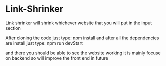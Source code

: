 # Link-Shrinker
Link shrinker will shrink whichever website that you will put in the input section

After cloning the code just type: npm install
and after all the dependencies are install just type: npm run devStart

and there you should be able to see the website working it is mainly focuse on backend so will improve the front end in future 
